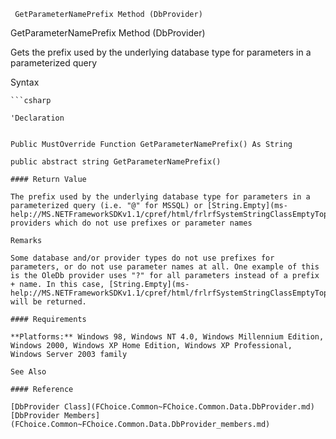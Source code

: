 ﻿     GetParameterNamePrefix Method (DbProvider)                                                   

GetParameterNamePrefix Method (DbProvider)

Gets the prefix used by the underlying database type for parameters in a parameterized query

Syntax

```vbnet
```csharp

'Declaration
 

Public MustOverride Function GetParameterNamePrefix() As String

public abstract string GetParameterNamePrefix()

#### Return Value

The prefix used by the underlying database type for parameters in a parameterized query (i.e. "@" for MSSQL) or [String.Empty](ms-help://MS.NETFrameworkSDKv1.1/cpref/html/frlrfSystemStringClassEmptyTopic.htm) for providers which do not use prefixes or parameter names

Remarks

Some database and/or provider types do not use prefixes for parameters, or do not use parameter names at all. One example of this is the OleDb provider uses "?" for all parameters instead of a prefix + name. In this case, [String.Empty](ms-help://MS.NETFrameworkSDKv1.1/cpref/html/frlrfSystemStringClassEmptyTopic.htm) will be returned.

#### Requirements

**Platforms:** Windows 98, Windows NT 4.0, Windows Millennium Edition, Windows 2000, Windows XP Home Edition, Windows XP Professional, Windows Server 2003 family

See Also

#### Reference

[DbProvider Class](FChoice.Common~FChoice.Common.Data.DbProvider.md)  
[DbProvider Members](FChoice.Common~FChoice.Common.Data.DbProvider_members.md)